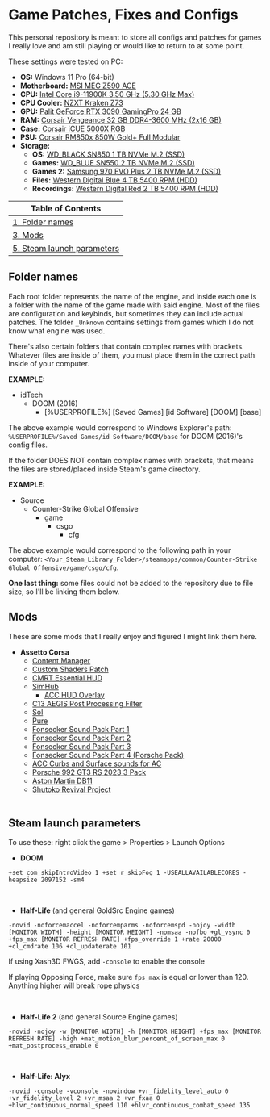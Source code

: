 # Game Patches, Fixes and Configs
This personal repository is meant to store all configs and patches for games I really love and am still playing or would like to return to at some point.

These settings were tested on PC:
* **OS:** Windows 11 Pro (64-bit)
* **Motherboard:** [MSI MEG Z590 ACE](https://www.msi.com/Motherboard/MEG-Z590-ACE)
* **CPU:** [Intel Core i9-11900K 3.50 GHz (5.30 GHz Max)](https://ark.intel.com/content/www/us/en/ark/products/212325/intel-core-i9-11900k-processor-16m-cache-up-to-5-30-ghz.html)
* **CPU Cooler:** [NZXT Kraken Z73](https://nzxt.com/en-GB/product/kraken-z73)
* **GPU:** [Palit GeForce RTX 3090 GamingPro 24 GB](https://www.palit.com/palit/vgapro.php?id=3731&lang=en)
* **RAM:** [Corsair Vengeance 32 GB DDR4-3600 MHz (2x16 GB)](https://www.corsair.com/uk/en/p/memory/cmh32gx4m2d3600c18/vengeance-rgb-pro-sl-32gb-2x16gb-ddr4-dram-3600mhz-c18-memory-kit-a-black-cmh32gx4m2d3600c18)
* **Case:** [Corsair iCUE 5000X RGB](https://www.corsair.com/uk/en/p/pc-cases/cc-9011212-ww/icue-5000x-rgb-tempered-glass-mid-tower-atx-pc-smart-case-black-cc-9011212-ww)
* **PSU:** [Corsair RM850x 850W Gold+ Full Modular](https://www.corsair.com/uk/en/p/psu/cp-9020180-uk/rmx-series-rm850x-850-watt-80-plus-gold-certified-fully-modular-psu-uk-cp-9020180-uk)
* **Storage:**
	* **OS:** [WD_BLACK SN850 1 TB NVMe M.2 (SSD)](https://www.amazon.co.uk/WD_BLACK-Internal-Gaming-Technology-speeds/dp/B08KFS6THF)
	* **Games:** [WD_BLUE SN550 2 TB NVMe M.2 (SSD)](https://www.amazon.co.uk/WD_BLUE-SN550-2280-PCIe-speed/dp/B08K4NP5DQ)
	* **Games 2:** [Samsung 970 EVO Plus 2 TB NVMe M.2 (SSD)](https://www.amazon.co.uk/Samsung-MZ-V7S2T0BW-970-EVO-Plus/dp/B07MLJD32L)
	* **Files:** [Western Digital Blue 4 TB 5400 RPM (HDD)](https://www.amazon.co.uk/Western-Digital-BlueTM-Interne-WD40EZAZ/dp/B09889DL48)
	* **Recordings:** [Western Digital Red 2 TB 5400 RPM (HDD)](https://www.amazon.co.uk/Red-Plus-Internal-Hard-Drive/dp/B0C4X31Q9F)

| Table of Contents 										|
|-----------------------------------------------------------|
| [1. Folder names](#folder-names) 							|
| [3. Mods](#mods) 											|
| [5. Steam launch parameters](#steam-launch-parameters)	|

## Folder names
Each root folder represents the name of the engine, and inside each one is a folder with the name of the game made with said engine. Most of the files are configuration and keybinds, but sometimes they can include actual patches. The folder `_Unknown` contains settings from games which I do not know what engine was used.

There's also certain folders that contain complex names with brackets. Whatever files are inside of them, you must place them in the correct path inside of your computer.

**EXAMPLE:**
* idTech
	* DOOM (2016)
		* [%USERPROFILE%] [Saved Games] [id Software] [DOOM] [base]

The above example would correspond to Windows Explorer's path: `%USERPROFILE%/Saved Games/id Software/DOOM/base` for DOOM (2016)'s config files.

If the folder DOES NOT contain complex names with brackets, that means the files are stored/placed inside Steam's game directory.

**EXAMPLE:**
* Source
  * Counter-Strike Global Offensive
    * game
      * csgo
        * cfg

The above example would correspond to the following path in your computer: `<Your_Steam_Library_Folder>/steamapps/common/Counter-Strike Global Offensive/game/csgo/cfg`.

**One last thing:** some files could not be added to the repository due to file size, so I'll be linking them below.

## Mods
These are some mods that I really enjoy and figured I might link them here.

* **Assetto Corsa**
	* [Content Manager](https://assettocorsa.club/content-manager.html)
	* [Custom Shaders Patch](https://acstuff.ru/patch/)
	* [CMRT Essential HUD](https://www.overtake.gg/downloads/cmrt-essential-hud.69475/)
	* [SimHub](https://www.simhubdash.com/)
		* [ACC HUD Overlay](https://www.overtake.gg/downloads/acc-hud-simhub.60807/)
	* [C13 AEGIS Post Processing Filter](https://www.overtake.gg/downloads/c13-aegis-post-processing-filter.59979/)
	* [Sol](https://www.overtake.gg/downloads/sol.24914/)
	* [Pure](https://www.patreon.com/peterboese)
	* [Fonsecker Sound Pack Part 1](https://www.racedepartment.com/downloads/fonsecker-sound-pack-part-1.7226/)
	* [Fonsecker Sound Pack Part 2](https://www.racedepartment.com/downloads/fonsecker-sound-pack-part-2.10230/)
	* [Fonsecker Sound Pack Part 3](https://www.racedepartment.com/downloads/fonsecker-sound-pack-part-3.12240/)
	* [Fonsecker Sound Pack Part 4 (Porsche Pack)](https://www.racedepartment.com/downloads/fonsecker-sound-pack-part-4-porsche-pack.13468/)
	* [ACC Curbs and Surface sounds for AC](https://www.racedepartment.com/downloads/acc-curbs-and-surface-sounds-for-ac.61378/)
	* [Porsche 992 GT3 RS 2023 3 Pack](https://www.patreon.com/posts/80851956)
	* [Aston Martin DB11](https://assettocorsamods.io/cars/street/aston_martin_db111/)
	* [Shutoko Revival Project](https://shutokorevivalproject.com/)
	<br/><br/>

## Steam launch parameters
To use these: right click the game > Properties > Launch Options

- **DOOM**
```
+set com_skipIntroVideo 1 +set r_skipFog 1 -USEALLAVAILABLECORES -heapsize 2097152 -sm4
```
<br/>

- **Half-Life** (and general GoldSrc Engine games)
```
-novid -noforcemaccel -noforcemparms -noforcemspd -nojoy -width [MONITOR WIDTH] -height [MONITOR HEIGHT] -nomsaa -nofbo +gl_vsync 0 +fps_max [MONITOR REFRESH RATE] +fps_override 1 +rate 20000 +cl_cmdrate 106 +cl_updaterate 101
```
If using Xash3D FWGS, add `-console` to enable the console

If playing Opposing Force, make sure `fps_max` is equal or lower than 120. Anything higher will break rope physics

<br/>

- **Half-Life 2** (and general Source Engine games)
```
-novid -nojoy -w [MONITOR WIDTH] -h [MONITOR HEIGHT] +fps_max [MONITOR REFRESH RATE] -high +mat_motion_blur_percent_of_screen_max 0 +mat_postprocess_enable 0
```
<br/>

- **Half-Life: Alyx**
```
-novid -console -vconsole -nowindow +vr_fidelity_level_auto 0 +vr_fidelity_level 2 +vr_msaa 2 +vr_fxaa 0 +hlvr_continuous_normal_speed 110 +hlvr_continuous_combat_speed 135
```